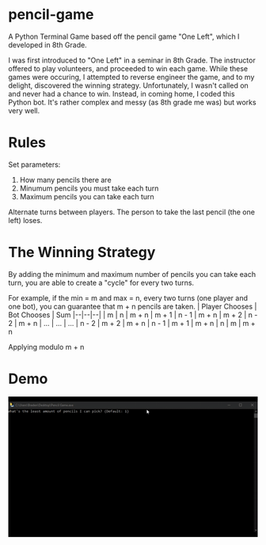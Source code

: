 
# pencil-game
A Python Terminal Game based off the pencil game "One Left", which I developed in 8th Grade.

I was first introduced to "One Left" in a seminar in 8th Grade. The instructor offered to play volunteers, and proceeded to win each game. While these games were occuring, I attempted to reverse engineer the game, and to my delight, discovered the winning strategy. Unfortunately, I wasn't called on and never had a chance to win. Instead, in coming home, I coded this Python bot. It's rather complex and messy (as 8th grade me was) but works very well.

# Rules

Set parameters:
1. How many pencils there are
2. Minumum pencils you must take each turn
3. Maximum pencils you can take each turn

Alternate turns between players. The person to take the last pencil (the one left) loses.

# The Winning Strategy

By adding the minimum and maximum number of pencils you can take each turn, you are able to create a "cycle" for every two turns.

For example, if the min = m and max = n, every two turns (one player and one bot), you can guarantee that m + n pencils are taken.
| Player Chooses | Bot Chooses | Sum 
|--|--|--|
| m | n | m + n
| m + 1 | n - 1 | m + n
| m + 2 | n - 2 | m + n
| ... | ... | ...
| n - 2 | m + 2 | m + n
| n - 1 | m + 1 | m + n
| n | m | m + n

Applying modulo m + n

<Insert gif>

# Demo

![Demo GIF](https://github.com/bmw02002turbo/pencil-game/blob/master/Pencil%20Game.gif)
